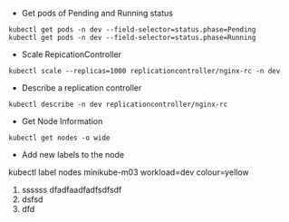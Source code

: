 - Get pods of Pending and Running status

```
kubectl get pods -n dev --field-selector=status.phase=Pending
kubectl get pods -n dev --field-selector=status.phase=Running
```

- Scale RepicationController

```
kubectl scale --replicas=1000 replicationcontroller/nginx-rc -n dev
```

- Describe a replication controller

```
kubectl describe -n dev replicationcontroller/nginx-rc
```

- Get Node Information

```
kubectl get nodes -o wide
```

- Add new labels to the node

kubectl label nodes minikube-m03 workload=dev colour=yellow

1.  ssssss dfadfaadfadfsdfsdf
2.  dsfsd
3.  dfd

